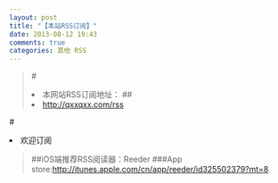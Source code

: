 ```yaml
---
layout: post
title: "【本站RSS订阅】"
date: 2013-08-12 19:43
comments: true
categories: 其他 RSS
---
```

>#<li>本网站RSS订阅地址：
>##<br/><li><http://qxxqxx.com/rss>

#<br/><li>欢迎订阅

>##iOS端推荐RSS阅读器：Reeder
>###App store:<http://itunes.apple.com/cn/app/reeder/id325502379?mt=8>